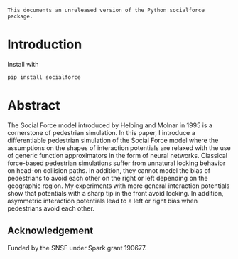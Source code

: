 ```{note}
This documents an unreleased version of the Python socialforce package.
```


# Introduction

Install with

```
pip install socialforce
```


# Abstract

The Social Force model introduced by Helbing and Molnar in 1995
is a cornerstone of pedestrian simulation. In this paper,
I introduce a differentiable pedestrian simulation of the Social Force model
where the assumptions on the shapes of interaction potentials are relaxed
with the use of generic function approximators in the form of neural
networks.
Classical force-based pedestrian simulations suffer from unnatural
locking behavior on head-on collision paths. In addition, they cannot
model the bias
of pedestrians to avoid each other on the right or left depending on
the geographic region.
My experiments with more general interaction potentials show that
potentials with a sharp tip in the front avoid
locking. In addition, asymmetric interaction potentials lead to a left or right
bias when pedestrians avoid each other.


## Acknowledgement

Funded by the SNSF under Spark grant 190677.
